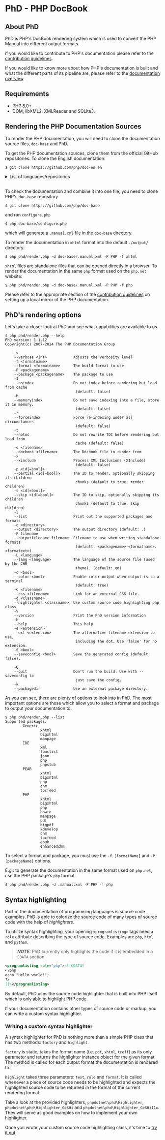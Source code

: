 # PhD - PHP DocBook

## About PhD

PhD is PHP's DocBook rendering system
which is used to convert the PHP Manual into different output formats.

If you would like to contribute to PHP's documentation please refer to the
[contribution guidelines](https://github.com/php/doc-base/blob/master/CONTRIBUTING_DOCS.md).

If you would like to know more about how PHP's documentation is built
and what the different parts of its pipeline are, please refer to the
[documentation overview](https://github.com/php/doc-base/blob/master/OVERVIEW.md).

## Requirements

- PHP 8.0+
- DOM, libXML2, XMLReader and SQLite3.


## Rendering the PHP Documentation Sources

To render the PHP documentation, you will need to clone the
documentation source files, `doc-base` and PhD.

To get the PHP documentation sources, clone them from the official GitHub
repositories. To clone the English documentation:

```shell
$ git clone https://github.com/php/doc-en en
```

<details>
  <summary>List of languages/repositories</summary>

  - [Brazilian Portugues](https://github.com/php/doc-pt_br) (doc-pt_br)
  - [Chinese(Simplified)](https://github.com/php/doc-zh) (doc-zh)
  - [English](https://github.com/php/doc-en) (doc-en)
  - [French](https://github.com/php/doc-fr) (doc-fr)
  - [German](https://github.com/php/doc-de) (doc-de)
  - [Italian](https://github.com/php/doc-it) (doc-it)
  - [Japanese](https://github.com/php/doc-ja) (doc-ja)
  - [Polish](https://github.com/php/doc-pl) (doc-pl)
  - [Romanian](https://github.com/php/doc-ro) (doc-ro)
  - [Russian](https://github.com/php/doc-ru) (doc-ru)
  - [Spanish](https://github.com/php/doc-es) (doc-es)
  - [Turkish](https://github.com/php/doc-tr) (doc-tr)
  - [Ukrainian](https://github.com/php/doc-uk) (doc-uk)
</details><br>

To check the documentation and combine it into one file,
you need to clone PHP's `doc-base` repository

```shell
$ git clone https://github.com/php/doc-base
```

and run `configure.php`

```shell
$ php doc-base/configure.php
```

which will generate a `.manual.xml` file in the `doc-base` directory.

To render the documentation in `xhtml` format
into the default `./output/` directory:

```shell
$ php phd/render.php -d doc-base/.manual.xml -P PHP -f xhtml
```

`xhtml` files are standalone files that can be opened directly in a browser.
To render the documentation in the same `php` format used on the `php.net` website:

```shell
$ php phd/render.php -d doc-base/.manual.xml -P PHP -f php
```

Please refer to the appropriate section of the
[contribution guidelines](https://github.com/php/doc-base/blob/master/CONTRIBUTING_DOCS.md#more-complex-changes--building-the-php-documentation)
on setting up a local mirror of the PHP documentation.

## PhD's rendering options

Let's take a closer look at PhD and see what capabilities are available to us.

```shell
$ php phd/render.php --help
PhD version: 1.1.12
Copyright(c) 2007-2024 The PHP Documentation Group

    -v
    --verbose <int>            Adjusts the verbosity level
    -f <formatname>
    --format <formatname>      The build format to use
    -P <packagename>
    --package <packagename>    The package to use
    -I
    --noindex                  Do not index before rendering but load from cache
                                (default: false)
    -M
    --memoryindex              Do not save indexing into a file, store it in memory.
                                (default: false)
    -r
    --forceindex               Force re-indexing under all circumstances
                                (default: false)
    -t
    --notoc                    Do not rewrite TOC before rendering but load from
                                cache (default: false)
    -d <filename>
    --docbook <filename>       The Docbook file to render from
    -x
    --xinclude                 Process XML Inclusions (XInclude)
                                (default: false)
    -p <id[=bool]>
    --partial <id[=bool]>      The ID to render, optionally skipping its children
                                chunks (default to true; render children)
    -s <id[=bool]>
    --skip <id[=bool]>         The ID to skip, optionally skipping its children
                                chunks (default to true; skip children)
    -l
    --list                     Print out the supported packages and formats
    -o <directory>
    --output <directory>       The output directory (default: .)
    -F filename
    --outputfilename filename  Filename to use when writing standalone formats
                                (default: <packagename>-<formatname>.<formatext>)
    -L <language>
    --lang <language>          The language of the source file (used by the CHM
                                theme). (default: en)
    -c <bool>
    --color <bool>             Enable color output when output is to a terminal
                                (default: true)
    -C <filename>
    --css <filename>           Link for an external CSS file.
    -g <classname>
    --highlighter <classname>  Use custom source code highlighting php class
    -V
    --version                  Print the PhD version information
    -h
    --help                     This help
    -e <extension>
    --ext <extension>          The alternative filename extension to use,
                                including the dot. Use 'false' for no extension.
    -S <bool>
    --saveconfig <bool>        Save the generated config (default: false).

    -Q
    --quit                     Don't run the build. Use with --saveconfig to
                                just save the config.
    -k
    --packagedir               Use an external package directory.
```

As you can see, there are plenty of options to look into in PhD. The
most important options are those which allow you to select a format and
package to output your documentation to.

```shell
$ php phd/render.php --list
Supported packages:
        Generic
                xhtml
                bigxhtml
                manpage
        IDE
                xml
                funclist
                json
                php
                phpstub
        PEAR
                xhtml
                bigxhtml
                php
                chm
                tocfeed
        PHP
                xhtml
                bigxhtml
                php
                howto
                manpage
                pdf
                bigpdf
                kdevelop
                chm
                tocfeed
                epub
                enhancedchm
```

To select a format and package, you must use the `-f [formatName]` and
`-P [packageName]` options.

E.g.: to generate the documentation in the same format used on `php.net`,
use the PHP package's `php` format.
```shell
$ php phd/render.php -d .manual.xml -P PHP -f php
```


## Syntax highlighting

Part of the documentation of programming languages is source code
examples. PhD is able to colorize the source code of many types of
source code with the help of *highlighters*.

To utilize syntax highlighting, your opening `<programlisting>` tags
need a `role` attribute describing the type of source code. Examples are
`php`, `html` and `python`.

> **_NOTE:_**
> PhD currently only highlights the code if it is embedded in a `CDATA`
> section.

```xml
<programlisting role="php"><![CDATA[
<?php
echo "Hello world!";
?>
]]></programlisting>
```

By default, PhD uses the source code highlighter that is built into PHP
itself which is only able to highlight PHP code.

If your documentation contains other types of source code or markup,
you can write a custom syntax highlighter.


### Writing a custom syntax highlighter

A syntax highlighter for PhD is nothing more than a simple PHP class
that has two methods: `factory` and `highlight`.

`factory` is static, takes the format name (i.e. `pdf`, `xhtml`,
`troff`) as its only parameter and returns the highlighter instance object
for the given format. The method is called for each output format the
documentation is rendered to.

`highlight` takes three parameters: `text`, `role` and `format`. It is
called whenever a piece of source code needs to be highlighted and
expects the highlighted source code to be returned in the format
of the current rendering format.

Take a look at the provided highlighters, `phpdotnet\phd\Highlighter`,
`phpdotnet\phd\Highlighter_GeSHi` and
`phpdotnet\phd\Highlighter_GeSHi11x`. They will serve as good examples
on how to implement your own highlighter.

Once you wrote your custom source code highlighting class, it's time to
[try it out](#syntax-highlighting).
